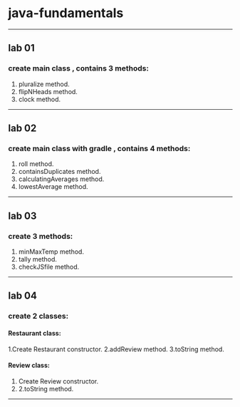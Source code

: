 # java-fundamentals
--------------------------------------------------------
## lab 01
### create main class , contains 3 methods:
1. pluralize method.
2. flipNHeads method.
3. clock method. 
--------------------------------------------------------
## lab 02
### create main class with gradle , contains 4 methods:
1. roll method.
2. containsDuplicates method.
3. calculatingAverages method. 
4. lowestAverage method.
--------------------------------------------------------
## lab 03
### create 3 methods:
1. minMaxTemp method.
2. tally method.
3. checkJSfile method. 
--------------------------------------------------------
## lab 04
### create 2 classes:
#### Restaurant class:
1.Create Restaurant constructor.
2.addReview method.
3.toString method.
#### Review class:
1. Create Review constructor.
2. 2.toString method.
--------------------------------------------------------